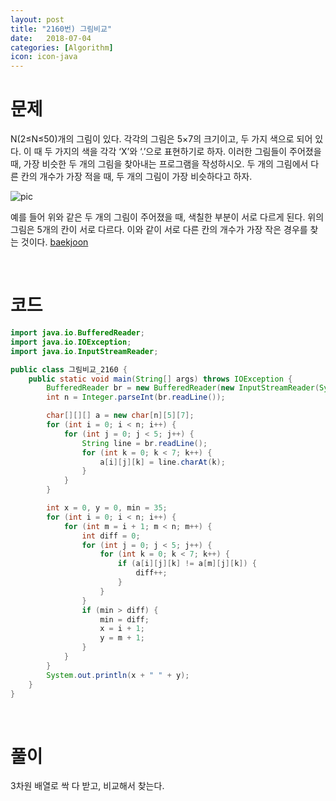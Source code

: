 ```yaml
---
layout: post
title: "2160번) 그림비교"
date:   2018-07-04
categories: [Algorithm]
icon: icon-java
---
```


# 문제
N(2≤N≤50)개의 그림이 있다. 각각의 그림은 5×7의 크기이고, 두 가지 색으로 되어 있다. 이 때 두 가지의 색을 각각 ‘X’와 ‘.’으로 표현하기로 하자. 이러한 그림들이 주어졌을 때, 가장 비슷한 두 개의 그림을 찾아내는 프로그램을 작성하시오. 두 개의 그림에서 다른 칸의 개수가 가장 적을 때, 두 개의 그림이 가장 비슷하다고 하자.

![pic](https://www.acmicpc.net/JudgeOnline/upload/201008/picpic.PNG)

예를 들어 위와 같은 두 개의 그림이 주어졌을 때, 색칠한 부분이 서로 다르게 된다. 위의 그림은 5개의 칸이 서로 다르다. 이와 같이 서로 다른 칸의 개수가 가장 작은 경우를 찾는 것이다. [baekjoon](https://www.acmicpc.net/problem/2160)

<br>

# 코드
```java
import java.io.BufferedReader;
import java.io.IOException;
import java.io.InputStreamReader;

public class 그림비교_2160 {
    public static void main(String[] args) throws IOException {
        BufferedReader br = new BufferedReader(new InputStreamReader(System.in));
        int n = Integer.parseInt(br.readLine());

        char[][][] a = new char[n][5][7];
        for (int i = 0; i < n; i++) {
            for (int j = 0; j < 5; j++) {
                String line = br.readLine();
                for (int k = 0; k < 7; k++) {
                    a[i][j][k] = line.charAt(k);
                }
            }
        }

        int x = 0, y = 0, min = 35;
        for (int i = 0; i < n; i++) {
            for (int m = i + 1; m < n; m++) {
                int diff = 0;
                for (int j = 0; j < 5; j++) {
                    for (int k = 0; k < 7; k++) {
                        if (a[i][j][k] != a[m][j][k]) {
                            diff++;
                        }
                    }
                }
                if (min > diff) {
                    min = diff;
                    x = i + 1;
                    y = m + 1;
                }
            }
        }
        System.out.println(x + " " + y);
    }
}
```

<br>

# 풀이
3차원 배열로 싹 다 받고, 비교해서 찾는다.
